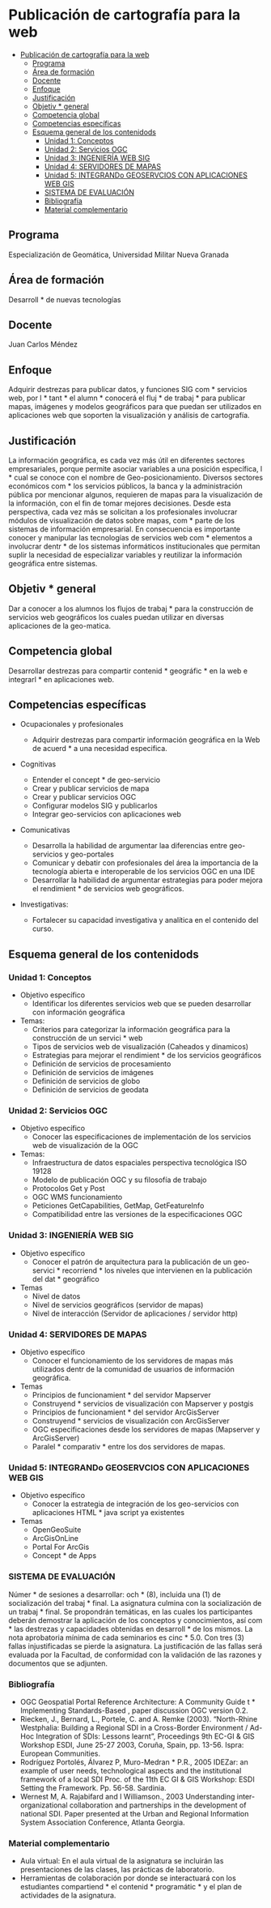 # Publicación de cartografía para la web

- [Publicación de cartografía para la web](#publicaci%C3%B3n-de-cartograf%C3%ADa-para-la-web)
  - [Programa](#programa)
  - [Área de formación](#%C3%A1rea-de-formaci%C3%B3n)
  - [Docente](#docente)
  - [Enfoque](#enfoque)
  - [Justificación](#justificaci%C3%B3n)
  - [Objetiv * general](#objetiv--general)
  - [Competencia global](#competencia-global)
  - [Competencias específicas](#competencias-espec%C3%ADficas)
  - [Esquema general de los contenidods](#esquema-general-de-los-contenidods)
    - [Unidad 1: Conceptos](#unidad-1-conceptos)
    - [Unidad 2: Servicios OGC](#unidad-2-servicios-ogc)
    - [Unidad 3: INGENIERÍA WEB SIG](#unidad-3-ingenieri%CC%81a-web-sig)
    - [Unidad 4: SERVIDORES DE MAPAS](#unidad-4-servidores-de-mapas)
    - [Unidad 5: INTEGRANDo GEOSERVCIOS CON APLICACIONES WEB GIS](#unidad-5-integrando-geoservcios-con-aplicaciones-web-gis)
    - [SISTEMA DE EVALUACIÓN](#sistema-de-evaluacio%CC%81n)
    - [Bibliografía](#bibliograf%C3%ADa)
    - [Material complementario](#material-complementario)

## Programa

Especialización de Geomática, Universidad Militar Nueva Granada

## Área de formación

Desarroll  *  de nuevas tecnologías

## Docente

Juan Carlos Méndez



## Enfoque

Adquirir destrezas para publicar datos, y funciones SIG com  *  servicios web, por l  *  tant  *  el alumn  *  conocerá el fluj  *  de trabaj  *  para publicar mapas, imágenes y modelos geográficos para que puedan ser utilizados en aplicaciones web que soporten la visualización y análisis de cartografía.

## Justificación

La información geográfica, es cada vez más útil en diferentes sectores empresariales, porque permite asociar variables a una posición específica, l  *  cual se conoce con el nombre de Geo-posicionamiento. Diversos sectores económicos com  *  los servicios públicos, la banca y la administración pública por mencionar algunos, requieren de mapas para la visualización de la información, con el fin de tomar mejores decisiones. Desde esta perspectiva, cada vez más se solicitan a los profesionales involucrar módulos de visualización de datos sobre mapas, com  *  parte de los sistemas de información empresarial. En consecuencia es importante conocer y manipular las tecnologías de servicios web com  *  elementos a involucrar dentr  *  de los sistemas informáticos institucionales que permitan suplir la necesidad de especializar variables y reutilizar la información geográfica entre sistemas.

## Objetiv  *  general

Dar a conocer a los alumnos los flujos de trabaj  *  para la construcción de servicios web geográficos los cuales puedan utilizar en diversas aplicaciones de la geo-matica.

## Competencia global

Desarrollar destrezas para compartir contenid  *  geográfic  *  en la web e integrarl  *  en aplicaciones web.

## Competencias específicas

* Ocupacionales y profesionales
  *  Adquirir destrezas para compartir información geográfica en la Web de acuerd  *  a una necesidad especifica.

* Cognitivas
  *  Entender el concept  *  de geo-servicio
  *  Crear y publicar servicios de mapa
  *  Crear y publicar servicios OGC
  *  Configurar modelos SIG y publicarlos
  *  Integrar geo-servicios con aplicaciones web

* Comunicativas
  *  Desarrolla la habilidad de argumentar laa diferencias entre geo-servicios y geo-portales
  *  Comunicar y debatir con profesionales del área la importancia de la tecnología abierta e interoperable de
los servicios OGC en una IDE
  *  Desarrollar la habilidad de argumentar estrategias para poder mejora el rendimient  *  de servicios web
geográficos.
  
* Investigativas:
  *  Fortalecer su capacidad investigativa y analítica en el contenido  del curso.

## Esquema general de los contenidods

### Unidad 1: Conceptos

* Objetivo específico
  * Identificar los diferentes servicios web que se pueden desarrollar con información geográfica 
* Temas:
  * Criterios para categorizar la información geográfica para la construcción de un servici  *  web
  * Tipos de servicios web de visualización (Caheados y dinamicos)
  * Estrategias para mejorar el rendimient  *  de los servicios geográficos
  * Definición de servicios de procesamiento
  * Definición de servicios de imágenes
  * Definición de servicios de globo
  * Definición de servicios de geodata

### Unidad 2: Servicios OGC

* Objetivo específico
  * Conocer las especificaciones de implementación de los servicios web de visualización de la OGC 
* Temas:
  * Infraestructura de datos espaciales perspectiva tecnológica ISO 19128
  * Modelo  de publicación OGC y su filosofía de trabajo
  * Protocolos  Get y Post
  * OGC WMS funcionamiento
  * Peticiones GetCapabilities, GetMap, GetFeatureInfo
  * Compatibilidad entre las versiones de la especificaciones OGC

### Unidad 3: INGENIERÍA WEB SIG

* Objetivo específico
  * Conocer el patrón de arquitectura para la publicación de un geo-servici  *  recorriend  *  los niveles que intervienen en la publicación del dat  *  geográfico
* Temas
  * Nivel de datos
  * Nivel de servicios geográficos (servidor de mapas)
  * Nivel de interacción (Servidor de aplicaciones / servidor http)

### Unidad 4: SERVIDORES DE MAPAS 

* Objetivo específico
  * Conocer el funcionamiento de los servidores de mapas más utilizados dentr de la comunidad de usuarios de información geográfica.
* Temas
  * Principios de funcionamient  *  del servidor Mapserver
  * Construyend  *  servicios de visualización con Mapserver y postgis
  * Principios de funcionamient  *  del servidor ArcGisServer
  * Construyend  *  servicios de visualización con ArcGisServer
  * OGC especificaciones desde los servidores de mapas (Mapserver y ArcGisServer)
  * Paralel  *  comparativ  *  entre los dos servidores de mapas.

### Unidad 5: INTEGRANDo  GEOSERVCIOS CON APLICACIONES WEB GIS

* Objetivo específico
  * Conocer la estrategia de integración de los geo-servicios con aplicaciones HTML   *  java script ya existentes
* Temas
  * OpenGeoSuite
  * ArcGisOnLine
  * Portal For ArcGis
  * Concept  *  de Apps

### SISTEMA DE EVALUACIÓN

Númer  *  de sesiones a desarrollar: och  *  (8), incluida una (1) de socialización del trabaj  *  final. La asignatura culmina con la socialización de un trabaj  *  final. Se propondrán temáticas, en las cuales los participantes deberán demostrar la aplicación de los conceptos y conocimientos, así com  *  las destrezas y capacidades obtenidas en desarroll  *  de los mismos. La nota aprobatoria mínima de cada seminarios es cinc  *  5.0. Con tres (3) fallas injustificadas se pierde la asignatura. La justificación de las fallas será evaluada por la Facultad, de conformidad con la validación de las razones y documentos que se adjunten.

### Bibliografía

* OGC Geospatial Portal Reference Architecture: A Community Guide t  *  Implementing Standards-Based , paper discussion OGC version 0.2.
* Riecken, J., Bernard, L., Portele, C. and A. Remke (2003). “North-Rhine Westphalia: Building a Regional SDI in a Cross-Border Environment / Ad-Hoc Integration of SDIs: Lessons learnt”, Proceedings 9th EC-GI & GIS Workshop ESDI, June 25-27 2003, Coruña, Spain, pp. 13-56. Ispra: European Communities.
* Rodríguez Portolés, Álvarez P, Muro-Medran  *  P.R., 2005 IDEZar: an example of user needs, technological aspects and the institutional framework of a local SDI Proc. of the 11th EC GI & GIS Workshop: ESDI Setting the Framework. Pp. 56-58. Sardinia.
* Wernest M, A. Rajabifard and I Williamson., 2003 Understanding inter-organizational collaboration and partnerships in the development of national SDI. Paper presented at the Urban and Regional Information System Association Conference, Atlanta Georgia.

### Material complementario 

 * Aula virtual: En el aula virtual de la asignatura se incluirán las presentaciones de las clases, las prácticas de laboratorio.
* Herramientas de colaboración por donde se interactuará con los estudiantes compartiend  *  el contenid  *  programátic  *  y el plan de actividades de la asignatura.